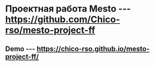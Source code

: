 # Проектная работа Mesto --- https://github.com/Chico-rso/mesto-project-ff

## Demo --- https://chico-rso.github.io/mesto-project-ff/
